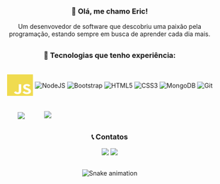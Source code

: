 <div align="center">
    
### 👋 Olá, me chamo Eric! 

Um desenvovedor de software que descobriu uma paixão pela programação, estando sempre em busca de aprender cada dia mais. 

##

### 🚀 Tecnologias que tenho experiência:

<div style="display: inline_block"><br>
    <img align="center" title="Javascript" alt="Javascript" height="50" width="60" src="https://raw.githubusercontent.com/devicons/devicon/master/icons/javascript/javascript-plain.svg">
    <img align="center" title="NodeJS" alt="NodeJS" height="50" width="60" src="https://cdn.jsdelivr.net/gh/devicons/devicon/icons/nodejs/nodejs-original.svg" />
    <img align="center" title="ReactJS" alt="Bootstrap" height="50" width="60" src="https://cdn.jsdelivr.net/gh/devicons/devicon/icons/react/react-original.svg" />
    <img align="center" title="HTML5" alt="HTML5" height="50" width="60" src="https://cdn.jsdelivr.net/gh/devicons/devicon/icons/html5/html5-original.svg" />
    <img align="center" title="CSS3" alt="CSS3" height="50" width="60" src="https://cdn.jsdelivr.net/gh/devicons/devicon/icons/css3/css3-original.svg" />
    <img align="center" title="MongoDB" alt="MongoDB" height="50" width="60" src="https://cdn.jsdelivr.net/gh/devicons/devicon/icons/mongodb/mongodb-original.svg" />
    <img align="center" title="Git" alt="Git" height="50" width="60" src="https://cdn.jsdelivr.net/gh/devicons/devicon/icons/git/git-original.svg" />
</div><br><br>

<div align="center">
    <a href="https://github.com/ericDK89"></a>
    <img align="center" src="https://github-readme-stats.vercel.app/api/top-langs/?username=ericDK89&theme=aura&hide_langs_below=1"/>
    <img align="right" width="400" src="https://c.tenor.com/UttC4AITYR4AAAAd/full-stack-developer.gif"/> 
</div>
    
##

<div> 
    
### 📞 Contatos
    
  <a href = "mailto:ericthr42@gmail.com"><img src="https://img.shields.io/badge/Gmail-D14836?style=for-the-badge&logo=gmail&logoColor=white" target="_blank"></a>
  <a href="https://www.linkedin.com/in/eric-macedo-9b47601b1/" target="_blank"><img src="https://img.shields.io/badge/-LinkedIn-%230077B5?style=for-the-badge&logo=linkedin&logoColor=white" target="_blank"></a>  
</div>

##

![Snake animation](https://github.com/alexandresaints/alexandresaints/blob/output/github-contribution-grid-snake.svg)
</div>
